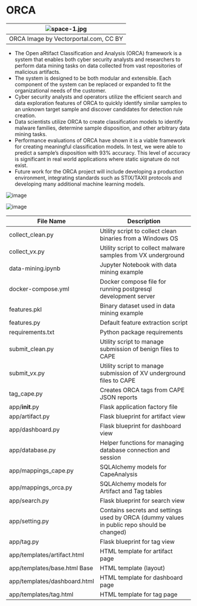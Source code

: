 # ORCA

| ![space-1.jpg](https://user-images.githubusercontent.com/12025382/182262267-afee2857-844d-45ee-b25d-e3d1c9db992b.png) |
|:--:|
| ORCA Image by Vectorportal.com, CC BY |


- The Open aRtifact Classification and Analysis (ORCA) framework is a system that enables both cyber security analysts and researchers to perform data mining tasks on data collected from vast repositories of malicious artifacts. 
- The system is designed to be both modular and extensible. Each component of the system can be replaced or expanded to fit the organizational needs of the customer. 
- Cyber security analysts and operators utilize the efficient search and data exploration features of ORCA to quickly identify similar samples to an unknown target sample and discover candidates for detection rule creation. 
- Data scientists utilize ORCA to create classification models to identify malware families, determine sample disposition, and other arbitrary data mining tasks. 
- Performance evaluations of ORCA have shown it is a viable framework for creating meaningful classification models. In test, we were able to predict a sample’s disposition with 93% accuracy. This level of accuracy is significant in real world applications where static signature do not exist.
- Future work for the ORCA project will include developing a production environment, integrating standards such as STIX/TAXII protocols and developing many additional machine learning models.

![image](https://user-images.githubusercontent.com/12025382/182262631-724929b7-8c05-4f1f-bd89-fd64b907e78e.png)


![image](https://user-images.githubusercontent.com/12025382/182262618-7a2b17c4-e3ed-4917-8f43-b0c51e33159f.png)

| File Name |	Description |
|-----------|-------------|
| collect_clean.py | Utility script to collect clean binaries from a Windows OS |
| collect_vx.py | Utility script to collect malware samples from VX underground |
| data-mining.ipynb | Jupyter Notebook with data mining example |
| docker-compose.yml	| Docker compose file for running postgresql development server |
| features.pkl	| Binary dataset used in data mining example |
| features.py	| Default feature extraction script |
| requirements.txt	| Python package requirements |
| submit_clean.py	| Utility script to manage submission of benign files to CAPE |
| submit_vx.py	| Utility script to manage submission of XV underground files to CAPE |
| tag_cape.py	| Creates ORCA tags from CAPE JSON reports |
| app/__init__.py | Flask application factory file |
| app/artifact.py	| Flask blueprint for artifact view |
| app/dashboard.py | Flask blueprint for dashboard view |
| app/database.py	| Helper functions for managing database connection and session |
| app/mappings_cape.py	| SQLAlchemy models for CapeAnalysis |
| app/mappings_orca.py	| SQLAlchemy models for Artifact and Tag tables |
| app/search.py	| Flask blueprint for search view |
| app/setting.py	| Contains secrets and settings used by ORCA (dummy values in public repo should be changed) |
| app/tag.py	| Flask blueprint for tag view |
| app/templates/artifact.html	| HTML template for artifact page |
| app/templates/base.html	Base | HTML template (layout) |
| app/templates/dashboard.html	| HTML template for dashboard page |
| app/templates/tag.html	| HTML template for tag page
